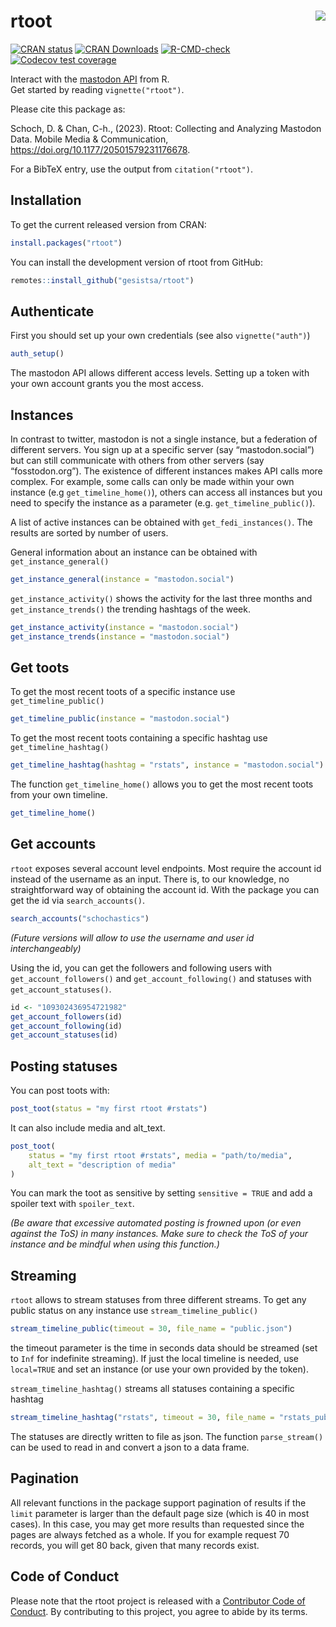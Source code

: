 
<!-- README.md is generated from README.Rmd. Please edit that file -->

# rtoot <img src="man/figures/logo.png" align="right"/>

<!-- badges: start -->

[![CRAN
status](https://www.r-pkg.org/badges/version/rtoot)](https://CRAN.R-project.org/package=rtoot)
[![CRAN
Downloads](http://cranlogs.r-pkg.org/badges/rtoot)](https://CRAN.R-project.org/package=rtoot)
[![R-CMD-check](https://github.com/gesistsa/rtoot/actions/workflows/R-CMD-check.yaml/badge.svg)](https://github.com/gesistsa/rtoot/actions/workflows/R-CMD-check.yaml)
[![Codecov test
coverage](https://codecov.io/gh/gesistsa/rtoot/branch/main/graph/badge.svg)](https://app.codecov.io/gh/gesistsa/rtoot?branch=main)

<!-- badges: end -->

Interact with the [mastodon API](https://docs.joinmastodon.org/api/)
from R.  
Get started by reading `vignette("rtoot")`.

Please cite this package as:

Schoch, D. & Chan, C-h., (2023). Rtoot: Collecting and Analyzing
Mastodon Data. Mobile Media & Communication,
<https://doi.org/10.1177/20501579231176678>.

For a BibTeX entry, use the output from `citation("rtoot")`.

## Installation

To get the current released version from CRAN:

``` r
install.packages("rtoot")
```

You can install the development version of rtoot from GitHub:

``` r
remotes::install_github("gesistsa/rtoot")
```

## Authenticate

First you should set up your own credentials (see also
`vignette("auth")`)

``` r
auth_setup()
```

The mastodon API allows different access levels. Setting up a token with
your own account grants you the most access.

## Instances

In contrast to twitter, mastodon is not a single instance, but a
federation of different servers. You sign up at a specific server (say
“mastodon.social”) but can still communicate with others from other
servers (say “fosstodon.org”). The existence of different instances
makes API calls more complex. For example, some calls can only be made
within your own instance (e.g `get_timeline_home()`), others can access
all instances but you need to specify the instance as a parameter
(e.g. `get_timeline_public()`).

A list of active instances can be obtained with `get_fedi_instances()`.
The results are sorted by number of users.

General information about an instance can be obtained with
`get_instance_general()`

``` r
get_instance_general(instance = "mastodon.social")
```

`get_instance_activity()` shows the activity for the last three months
and `get_instance_trends()` the trending hashtags of the week.

``` r
get_instance_activity(instance = "mastodon.social")
get_instance_trends(instance = "mastodon.social")
```

## Get toots

To get the most recent toots of a specific instance use
`get_timeline_public()`

``` r
get_timeline_public(instance = "mastodon.social")
```

To get the most recent toots containing a specific hashtag use
`get_timeline_hashtag()`

``` r
get_timeline_hashtag(hashtag = "rstats", instance = "mastodon.social")
```

The function `get_timeline_home()` allows you to get the most recent
toots from your own timeline.

``` r
get_timeline_home()
```

## Get accounts

`rtoot` exposes several account level endpoints. Most require the
account id instead of the username as an input. There is, to our
knowledge, no straightforward way of obtaining the account id. With the
package you can get the id via `search_accounts()`.

``` r
search_accounts("schochastics")
```

*(Future versions will allow to use the username and user id
interchangeably)*

Using the id, you can get the followers and following users with
`get_account_followers()` and `get_account_following()` and statuses
with `get_account_statuses()`.

``` r
id <- "109302436954721982"
get_account_followers(id)
get_account_following(id)
get_account_statuses(id)
```

## Posting statuses

You can post toots with:

``` r
post_toot(status = "my first rtoot #rstats")
```

It can also include media and alt_text.

``` r
post_toot(
    status = "my first rtoot #rstats", media = "path/to/media",
    alt_text = "description of media"
)
```

You can mark the toot as sensitive by setting `sensitive = TRUE` and add
a spoiler text with `spoiler_text`.

*(Be aware that excessive automated posting is frowned upon (or even
against the ToS) in many instances. Make sure to check the ToS of your
instance and be mindful when using this function.)*

## Streaming

`rtoot` allows to stream statuses from three different streams. To get
any public status on any instance use `stream_timeline_public()`

``` r
stream_timeline_public(timeout = 30, file_name = "public.json")
```

the timeout parameter is the time in seconds data should be streamed
(set to `Inf` for indefinite streaming). If just the local timeline is
needed, use `local=TRUE` and set an instance (or use your own provided
by the token).

`stream_timeline_hashtag()` streams all statuses containing a specific
hashtag

``` r
stream_timeline_hashtag("rstats", timeout = 30, file_name = "rstats_public.json")
```

The statuses are directly written to file as json. The function
`parse_stream()` can be used to read in and convert a json to a data
frame.

## Pagination

All relevant functions in the package support pagination of results if
the `limit` parameter is larger than the default page size (which is 40
in most cases). In this case, you may get more results than requested
since the pages are always fetched as a whole. If you for example
request 70 records, you will get 80 back, given that many records exist.

## Code of Conduct

Please note that the rtoot project is released with a [Contributor Code
of
Conduct](https://contributor-covenant.org/version/2/1/CODE_OF_CONDUCT.html).
By contributing to this project, you agree to abide by its terms.
